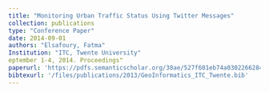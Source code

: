 ```yaml
---
title: "Monitoring Urban Traffic Status Using Twitter Messages"
collection: publications
type: "Conference Paper"
date: 2014-09-01
authors: "Elsafoury, Fatma"
Institution: "ITC, Twente University"
eptember 1-4, 2014. Proceedings"
paperurl: 'https://pdfs.semanticscholar.org/38ae/527f601eb74a0302266284efdda7e4582c41.pdf'
bibtexurl: '/files/publications/2013/GeoInformatics_ITC_Twente.bib'
---
```

